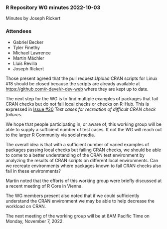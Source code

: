 ### R Repository WG minutes 2022-10-03

Minutes by Joseph Rickert

### Attendees

* Gabriel Becker
* Tyler Finethy
* Michael Lawrence
* Martin Mächler
* Lluís Revilla
* Joseph Rickert

Those present agreed that the pull request:Upload CRAN scripts for Linux #18 should be closed because the scripts are already available at https://github.com/r-devel/r-dev-web where they are kept up to date.

The next step for the WG is to find multiple examples of packages that fail CRAN checks but do not fail local checks or checks on R-Hub. This is expressed in [Issue #20](https://github.com/RConsortium/r-repositories-wg/issues/20) *Test cases for recreation of difficult CRAN check failures*.

We hope that people participating in, or aware of, this working group will be able to supply a sufficient number of test cases. If not the WG will reach out to the larger R Community via social media.

The overall idea is that with a sufficient number of varied examples of packages passing local checks but failing CRAN checks, we should be able to come to a better understanding of the CRAN test environment by analyzing the results of CRAN scripts on different local environments. Can we recreate environments where packages known to fail CRAN checks also fail in these environments?

Martin noted that the efforts of this working group were briefly discussed at a recent meeting of R Core in Vienna.

The WG members present also noted that if we could sufficiently understand the CRAN environment we may be able to help decrease the workload on CRAN.

The next meeting of the working group will be at 8AM Pacific Time on Monday, November 7, 2022.
